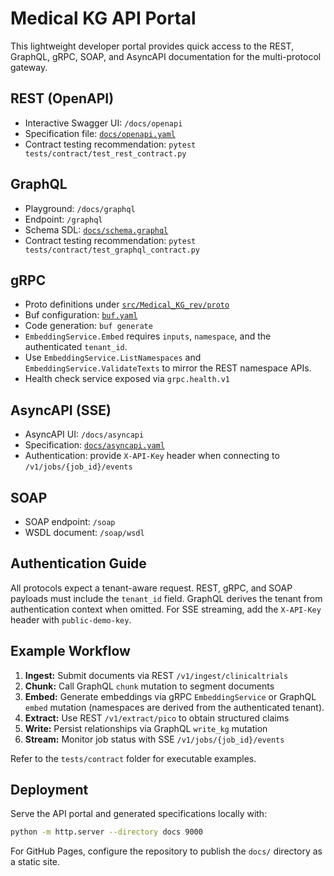 # Medical KG API Portal

This lightweight developer portal provides quick access to the REST, GraphQL, gRPC, SOAP, and AsyncAPI documentation for the multi-protocol gateway.

## REST (OpenAPI)

- Interactive Swagger UI: `/docs/openapi`
- Specification file: [`docs/openapi.yaml`](./openapi.yaml)
- Contract testing recommendation: `pytest tests/contract/test_rest_contract.py`

## GraphQL

- Playground: `/docs/graphql`
- Endpoint: `/graphql`
- Schema SDL: [`docs/schema.graphql`](./schema.graphql)
- Contract testing recommendation: `pytest tests/contract/test_graphql_contract.py`

## gRPC

- Proto definitions under [`src/Medical_KG_rev/proto`](../src/Medical_KG_rev/proto)
- Buf configuration: [`buf.yaml`](../buf.yaml)
- Code generation: `buf generate`
- `EmbeddingService.Embed` requires `inputs`, `namespace`, and the authenticated
  `tenant_id`.
- Use `EmbeddingService.ListNamespaces` and
  `EmbeddingService.ValidateTexts` to mirror the REST namespace APIs.
- Health check service exposed via `grpc.health.v1`

## AsyncAPI (SSE)

- AsyncAPI UI: `/docs/asyncapi`
- Specification: [`docs/asyncapi.yaml`](./asyncapi.yaml)
- Authentication: provide `X-API-Key` header when connecting to `/v1/jobs/{job_id}/events`

## SOAP

- SOAP endpoint: `/soap`
- WSDL document: `/soap/wsdl`

## Authentication Guide

All protocols expect a tenant-aware request. REST, gRPC, and SOAP payloads must
include the `tenant_id` field. GraphQL derives the tenant from authentication
context when omitted. For SSE streaming, add the `X-API-Key` header with
`public-demo-key`.

## Example Workflow

1. **Ingest:** Submit documents via REST `/v1/ingest/clinicaltrials`
2. **Chunk:** Call GraphQL `chunk` mutation to segment documents
3. **Embed:** Generate embeddings via gRPC `EmbeddingService` or GraphQL
   `embed` mutation (namespaces are derived from the authenticated tenant).
4. **Extract:** Use REST `/v1/extract/pico` to obtain structured claims
5. **Write:** Persist relationships via GraphQL `write_kg` mutation
6. **Stream:** Monitor job status with SSE `/v1/jobs/{job_id}/events`

Refer to the `tests/contract` folder for executable examples.

## Deployment

Serve the API portal and generated specifications locally with:

```bash
python -m http.server --directory docs 9000
```

For GitHub Pages, configure the repository to publish the `docs/` directory as a static site.
